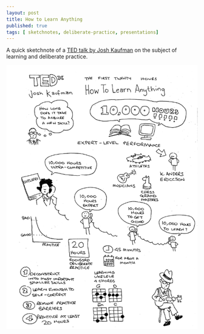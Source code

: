 ```yaml
---
layout: post
title: How to Learn Anything
published: true
tags: [ sketchnotes, deliberate-practice, presentations]
---
```


A quick sketchnote of a [TED talk by Josh Kaufman](http://www.youtube.com/watch?v=5MgBikgcWnY) 
on the subject of learning and deliberate practice.

[![sketchnote](/img/posts/how-to-learn-anything/how-to-learn-anything-bw-lofi.png)](/img/posts/how-to-learn-anything/how-to-learn-anything-bw.png)

